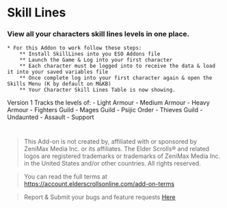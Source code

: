 # Skill Lines

### View all your characters skill lines levels in one place.
    * For this Addon to work follow these steps:
        ** Install SkillLines into you ESO Addons file
        ** Launch the Game & Log into your first character
        ** Each character must be logged into to receive the data & load it into your saved variables file
        ** Once complete log into your first character again & open the Skills Menu (K by default on M&KB)
        ** Your Character Skill Lines Table is now showing. 


Version 1 Tracks the levels of:
    - Light Armour
    - Medium Armour
    - Heavy Armour
    - Fighters Guild
    - Mages Guild
    - Psijic Order
    - Thieves Guild
    - Undaunted
    - Assault
    - Support



#
> This Add-on is not created by, affiliated with or sponsored by ZeniMax Media Inc. or its affiliates.
> The Elder Scrolls® and related logos are registered trademarks or trademarks of ZeniMax Media Inc. in the United States and/or other countries.
> All rights reserved.

> You can read the full terms at https://account.elderscrollsonline.com/add-on-terms


> Report & Submit your bugs and feature requests [Here](https://illyriat.com)